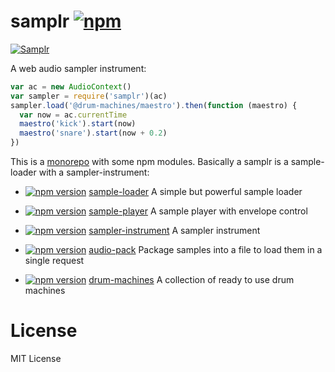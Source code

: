 # samplr [![npm](https://img.shields.io/npm/v/samplr.svg)](https://www.npmjs.com/package/samplr)

[![Samplr](https://img.shields.io/badge/samplr-instrument-32bbee.svg)](https://github.com/danigb/samplr)

A web audio sampler instrument:

```js
var ac = new AudioContext()
var sampler = require('samplr')(ac)
sampler.load('@drum-machines/maestro').then(function (maestro) {
  var now = ac.currentTime
  maestro('kick').start(now)
  maestro('snare').start(now + 0.2)
})
```


This is a [monorepo](https://github.com/babel/babel/blob/master/doc/design/monorepo.md) with some npm modules. Basically a samplr is a sample-loader with a sampler-instrument:

- [![npm version](https://img.shields.io/npm/v/sample-loader.svg?style=flat-square)](https://www.npmjs.com/package/sample-loader) [sample-loader](https://github.com/danigb/samplr/tree/master/packages/sample-loader)
A simple but powerful sample loader

- [![npm version](https://img.shields.io/npm/v/sample-player.svg?style=flat-square)](https://www.npmjs.com/package/sample-player) [sample-player](https://github.com/danigb/samplr/tree/master/packages/sample-player)
A sample player with envelope control

- [![npm version](https://img.shields.io/npm/v/sampler-instrument.svg?style=flat-square)](https://www.npmjs.com/package/sampler-instrument) [sampler-instrument](https://github.com/danigb/samplr/tree/master/packages/sample-instrument)
A sampler instrument

- [![npm version](https://img.shields.io/npm/v/audio-pack.svg?style=flat-square)](https://www.npmjs.com/package/audio-pack) [audio-pack](https://github.com/danigb/samplr/tree/master/packages/audio-pack)
Package samples into a file to load them in a single request

- [![npm version](https://img.shields.io/npm/v/drum-machines.svg?style=flat-square)](https://www.npmjs.com/package/drum-machines) [drum-machines](https://github.com/danigb/samplr/tree/master/packages/drum-machines)
A collection of ready to use drum machines

# License

MIT License
